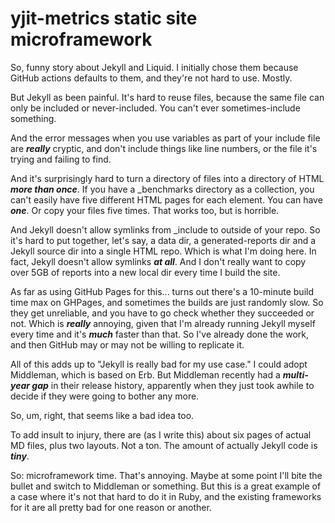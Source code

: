 # yjit-metrics static site microframework

So, funny story about Jekyll and Liquid. I initially chose them because GitHub actions defaults to them, and they're not hard to use. Mostly.

But Jekyll as been painful. It's hard to reuse files, because the same file can only be included or never-included. You can't ever sometimes-include something.

And the error messages when you use variables as part of your include file are ***really*** cryptic, and don't include things like line numbers, or the file it's trying and failing to find.

And it's surprisingly hard to turn a directory of files into a directory of HTML ***more than once***. If you have a _benchmarks directory as a collection, you can't easily have five different HTML pages for each element. You can have ***one***. Or copy your files five times. That works too, but is horrible.

And Jekyll doesn't allow symlinks from _include to outside of your repo. So it's hard to put together, let's say, a data dir, a generated-reports dir and a Jekyll source dir into a single HTML repo. Which is what I'm doing here. In fact, Jekyll doesn't allow symlinks ***at all***. And I don't really want to copy over 5GB of reports into a new local dir every time I build the site.

As far as using GitHub Pages for this... turns out there's a 10-minute build time max on GHPages, and sometimes the builds are just randomly slow. So they get unreliable, and you have to go check whether they succeeded or not. Which is ***really*** annoying, given that I'm already running Jekyll myself every time and it's ***much*** faster than that. So I've already done the work, and then GitHub may or may not be willing to replicate it.

All of this adds up to "Jekyll is really bad for my use case." I could adopt Middleman, which is based on Erb. But Middleman recently had a ***multi-year gap*** in their release history, apparently when they just took awhile to decide if they were going to bother any more.

So, um, right, that seems like a bad idea too.

To add insult to injury, there are (as I write this) about six pages of actual MD files, plus two layouts. Not a ton. The amount of actually Jekyll code is ***tiny***.

So: microframework time. That's annoying. Maybe at some point I'll bite the bullet and switch to Middleman or something. But this is a great example of a case where it's not that hard to do it in Ruby, and the existing frameworks for it are all pretty bad for one reason or another.
